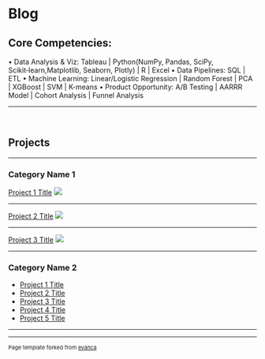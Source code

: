 # Blog

## Core Competencies:
• Data Analysis & Viz: Tableau | Python(NumPy, Pandas, SciPy, Scikit‑learn,Matplotlib, Seaborn, Plotly) | R | Excel
• Data Pipelines: SQL | ETL 
• Machine Learning: Linear/Logistic Regression | Random Forest | PCA | XGBoost | SVM | K-means
• Product Opportunity: A/B Testing | AARRR Model | Cohort Analysis | Funnel Analysis

---
<br>

## Projects

---

### Category Name 1 

[Project 1 Title](/sample_page)
<img src="images/dummy_thumbnail.jpg?raw=true"/>

---
[Project 2 Title](/pdf/sample_presentation.pdf)
<img src="images/dummy_thumbnail.jpg?raw=true"/>

---
[Project 3 Title](http://example.com/)
<img src="images/dummy_thumbnail.jpg?raw=true"/>

---

### Category Name 2

- [Project 1 Title](http://example.com/)
- [Project 2 Title](http://example.com/)
- [Project 3 Title](http://example.com/)
- [Project 4 Title](http://example.com/)
- [Project 5 Title](http://example.com/)

---




---
<p style="font-size:11px">Page template forked from <a href="https://github.com/evanca/quick-portfolio">evanca</a></p>
<!-- Remove above link if you don't want to attibute -->
